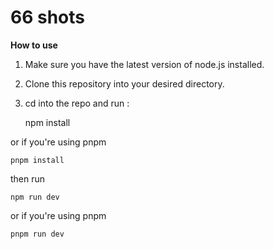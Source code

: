 ﻿

# **66 shots**

**How to use**
1. Make sure you have the latest version of node.js installed.
2. Clone this repository into your desired directory.
3. cd into the repo and run :

    npm install

or if you're using pnpm

    pnpm install

then run

    npm run dev

or if you're using pnpm

    pnpm run dev

